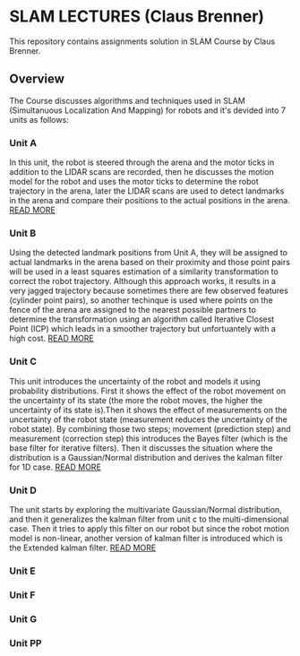 # SLAM LECTURES (Claus Brenner)
This repository contains assignments solution in SLAM Course by Claus Brenner.

## Overview
The Course discusses algorithms and techniques used in SLAM (Simultanuous Localization And Mapping) for robots and it's devided into 7 units as follows:

### Unit A
In this unit, the robot is steered through the arena and the motor ticks in addition to the LIDAR scans are recorded, then he discusses the motion model for the robot and uses the motor ticks to determine the robot trajectory in the arena, later the LIDAR scans are used to detect landmarks in the arena and compare their positions to the actual positions in the arena. [READ MORE](./Unit_A/README.md)

### Unit B
Using the detected landmark positions from Unit A, they will be assigned to actual landmarks in the arena based on their proximity and those point pairs will be used in a least squares estimation of a similarity transformation to correct the robot trajectory. Although this approach works, it results in a very jagged trajectory because sometimes there are few observed features (cylinder point pairs), so another techinque is used where points on the fence of the arena are assigned to the nearest possible partners to determine the transformation using an algorithm called Iterative Closest Point (ICP) which leads in a smoother trajectory but unfortuantely with a high cost. [READ MORE](./Unit_B/README.md)

### Unit C
This unit introduces the uncertainty of the robot and models it using probability distributions. First it shows the effect of the robot movement on the uncertainty of its state (the more the robot moves, the higher the uncertainty of its state is).Then it shows the effect of measurements on the uncertainty of the robot state (measurement reduces the uncertainty of the robot state). By combining those two steps; movement (prediction step) and measurement (correction step) this introduces the Bayes filter (which is the base filter for iterative filters). Then it discusses the situation where the distribution is a Gaussian/Normal distribution and derives the kalman filter for 1D case. [READ MORE](./Unit_C/README.md)

### Unit D
The unit starts by exploring the multivariate Gaussian/Normal distribution, and then it generalizes the kalman filter from unit c to the multi-dimensional case. Then it tries to apply this filter on our robot but since the robot motion model is non-linear, another version of kalman filter is introduced which is the Extended kalman filter. [READ MORE](./Unit_D/README.md)

### Unit E

### Unit F

### Unit G

### Unit PP